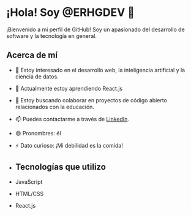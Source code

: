 # ¡Hola! Soy @ERHGDEV 👋

¡Bienvenido a mi perfil de GitHub! Soy un apasionado del desarrollo de software y la tecnología en general.

## Acerca de mí

- 👀 Estoy interesado en el desarrollo web, la inteligencia artificial y la ciencia de datos.
- 🌱 Actualmente estoy aprendiendo React.js
- 💞️ Estoy buscando colaborar en proyectos de código abierto relacionados con la educación.
- 📫 Puedes contactarme a través de [LinkedIn](https://www.linkedin.com/in/erhg/).
- 😄 Pronombres: él
- ⚡ Dato curioso: ¡Mi debilidad es la comida!

- ## Tecnologías que utilizo

- JavaScript
- HTML/CSS
- React.js

